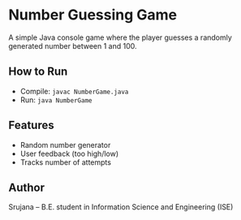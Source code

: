 # Number Guessing Game

A simple Java console game where the player guesses a randomly generated number between 1 and 100.

## How to Run
- Compile: `javac NumberGame.java`
- Run: `java NumberGame`

## Features
- Random number generator
- User feedback (too high/low)
- Tracks number of attempts

## Author
Srujana – B.E. student in Information Science and Engineering (ISE)
